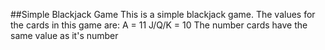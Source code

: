 ##Simple Blackjack Game
This is a simple blackjack game.
The values for the cards in this game are:
    A = 11
    J/Q/K = 10
The number cards have the same value as it's number







 